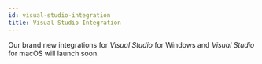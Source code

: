 ```yaml
---
id: visual-studio-integration
title: Visual Studio Integration
---
```


Our brand new integrations for _Visual Studio_ for Windows and _Visual Studio_ for macOS will launch soon.
